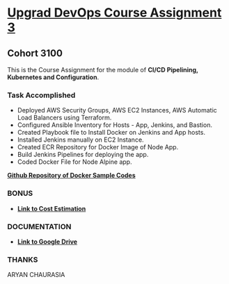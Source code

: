 # [Upgrad DevOps Course Assignment 3](https://github.com/kulterryan/upgrad-devops-terraform/tree/master)
## Cohort 3100
This is the Course Assignment for the module of **CI/CD Pipelining, Kubernetes and Configuration**.

### Task Accomplished
- Deployed AWS Security Groups, AWS EC2 Instances, AWS Automatic Load Balancers using Terraform.
- Configured Ansible Inventory for Hosts - App, Jenkins, and Bastion.
- Created Playbook file to Install Docker on Jenkins and App hosts.
- Installed Jenkins manually on EC2 Instance.
- Created ECR Repository for Docker Image of Node App.
- Build Jenkins Pipelines for deploying the app.
- Coded Docker File for Node Alpine app.


**[Github Repository of Docker Sample Codes](https://github.com/kulterryan/upgrad-assignment-sample)**

### BONUS
- **[Link to Cost Estimation](https://docs.google.com/document/d/1bNOi5jvkiHIQmiFW_1Lpl65wco0x2oxEK9sxaXPjljs/edit?usp=sharing)**

### DOCUMENTATION
- **[Link to Google Drive](https://drive.google.com/drive/folders/1rfZkF52Y00Sy_B2OYM204HkMOAvk6ySV?usp=share_link)**

### THANKS

ARYAN CHAURASIA